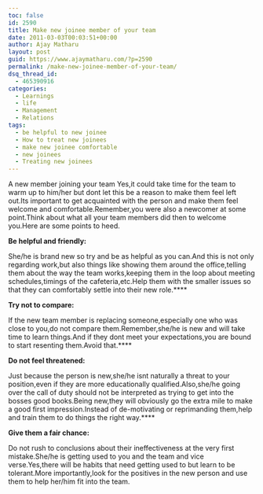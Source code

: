 ```yaml
---
toc: false
id: 2590
title: Make new joinee member of your team
date: 2011-03-03T00:03:51+00:00
author: Ajay Matharu
layout: post
guid: https://www.ajaymatharu.com/?p=2590
permalink: /make-new-joinee-member-of-your-team/
dsq_thread_id:
  - 465390916
categories:
  - Learnings
  - life
  - Management
  - Relations
tags:
  - be helpful to new joinee
  - How to treat new joinees
  - make new joinee comfortable
  - new joinees
  - Treating new joinees
---
```

<span><span>A new member joining your team Yes,it could take time for the team to warm up to him/her but dont let this be a reason to make them feel left out.Its important to get acquainted with the person and make them feel welcome and comfortable.Remember,you were also a newcomer at some point.Think about what all your team members did then to welcome you.Here are some points to heed.<strong></strong></span></span>

**Be helpful and friendly:** 

She/he is brand new so try and be as helpful as you can.And this is not only regarding work,but also things like showing them around the office,telling them about the way the team works,keeping them in the loop about meeting schedules,timings of the cafeteria,etc.Help them with the smaller issues so that they can comfortably settle into their new role.****

**Try not to compare:** 

If the new team member is replacing someone,especially one who was close to you,do not compare them.Remember,she/he is new and will take time to learn things.And if they dont meet your expectations,you are bound to start resenting them.Avoid that.****

**Do not feel threatened:** 

Just because the person is new,she/he isnt naturally a threat to your position,even if they are more educationally qualified.Also,she/he going over the call of duty should not be interpreted as trying to get into the bosses good books.Being new,they will obviously go the extra mile to make a good first impression.Instead of de-motivating or reprimanding them,help and train them to do things the right way.****

**Give them a fair chance:** 

Do not rush to conclusions about their ineffectiveness at the very first mistake.She/he is getting used to you and the team and vice verse.Yes,there will be habits that need getting used to but learn to be tolerant.More importantly,look for the positives in the new person and use them to help her/him fit into the team.
